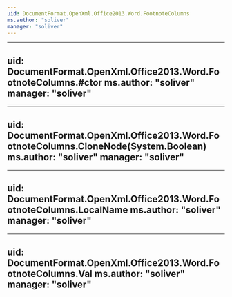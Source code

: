 ```yaml
---
uid: DocumentFormat.OpenXml.Office2013.Word.FootnoteColumns
ms.author: "soliver"
manager: "soliver"
---
```


---
uid: DocumentFormat.OpenXml.Office2013.Word.FootnoteColumns.#ctor
ms.author: "soliver"
manager: "soliver"
---

---
uid: DocumentFormat.OpenXml.Office2013.Word.FootnoteColumns.CloneNode(System.Boolean)
ms.author: "soliver"
manager: "soliver"
---

---
uid: DocumentFormat.OpenXml.Office2013.Word.FootnoteColumns.LocalName
ms.author: "soliver"
manager: "soliver"
---

---
uid: DocumentFormat.OpenXml.Office2013.Word.FootnoteColumns.Val
ms.author: "soliver"
manager: "soliver"
---
